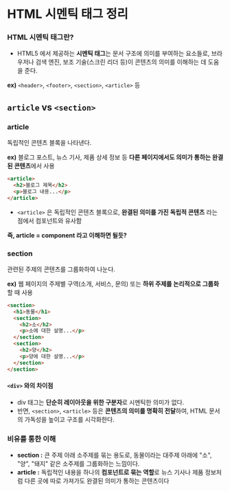 HTML 시멘틱 태그 정리
===

### HTML 시멘틱 태그란?
- HTML5 에서 제공하는 **시멘틱 태그**는 문서 구조에 의미를 부여하는 요소들로, 브라우저나 검색 엔진, 보조 기술(스크린 리더 등)이 콘텐츠의 의미를 이해하는 데 도움을 준다.

**ex)** `<header>`, `<footer>`, `<section>`, `<article>` 등

## `article`  vs `<section>`

### article
독립적인 콘텐츠 블록을 나타낸다.

**ex)** 블로그 포스트, 뉴스 기사, 제품 상세 정보 등 **다른 페이지에서도 의미가 통하는 완결된 콘텐츠**에서 사용

```html
<article>
  <h2>블로그 제목</h2>
  <p>블로그 내용...</p>
</article>
```
- `<article>` 은 독립적인 콘텐츠 블록으로, **완결된 의미를 가진 독립적 콘텐츠** 라는 점에서 컴포넌트와 유사함

**즉, article = component 라고 이해하면 될듯?**

### section
관련된 주제의 콘텐츠를 그룹화하여 나눈다.

**ex)** 웹 페이지의 주제별 구역(소개, 서비스, 문의) 또는 **하위 주제를 논리적으로 그룹화**할 때 사용

```html
<section>
  <h1>동물</h1>
  <section>
    <h2>소</h2>
    <p>소에 대한 설명...</p>
  </section>
  <section>
    <h2>양</h2>
    <p>양에 대한 설명...</p>
  </section>
</section>
```

#### `<div>` 와의 차이점
- div 태그는 **단순히 레이아웃을 위한 구분자**로 시멘틱한 의미가 없다.
- 반면, `<section>`, `<article>` 등은 **콘텐츠의 의미를 명확히 전달**하여, HTML 문서의 가독성을 높이고 구조를 시각화한다.

### 비유를 통한 이해
- **section :** 큰 주제 아래 소주제를 묶는 용도로, 동물이라는 대주제 아래에 "소", "양", "돼지" 같은 소주제를 그룹화하는 느낌이다.
- **article :** 독립적인 내용을 하나의 **컴포넌트로 묶는 역할**로 뉴스 기사나 제품 정보처럼 다른 곳에 따로 가져가도 완결된 의미가 통하는 콘텐츠이다